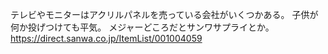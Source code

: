 テレビやモニターはアクリルパネルを売っている会社がいくつかある。
子供が何か投げつけても平気。
メジャーどころだとサンワサプライとか。
https://direct.sanwa.co.jp/ItemList/001004059
